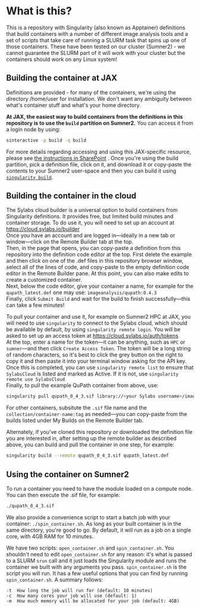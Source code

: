 # What is this?

This is a repository with Singularity (also known as Apptainer) definitions that build containers with a number of different image analysis tools and a set of scripts that take care of running a SLURM task that spins up one of those containers. These have been tested on our cluster (Sumner2) - we cannot guarantee the SLURM part of it will work with your cluster but the containers should work on any Linux system!

## Building the container at JAX

Definitions are provided - for many of the containers, we're using the directory /home/user for installation. We don't want any ambiguity between what's container stuff and what's your home directory.

**At JAX, the easiest way to build containers from the definitions in this repository is to use the `build` partition on Sumner2.**
You can access it from a login node by using:  
```bash
sinteractive -p build -q build
```

For more details regarding accessing and using this JAX-specific resource, please see [the instructions in SharePoint](https://jacksonlaboratory.sharepoint.com/sites/ResearchIT/SitePages/JAX-HPC-Pro-Tip.aspx) .
Once you're using the build partition, pick a definition file, click on it, and download it or copy-paste the contents to your Sumner2 user-space and then you can build it using [`singularity build`](https://apptainer.org/docs/user/1.1/build_a_container.html).


## Building the container in the cloud

The Sylabs cloud builder is a universal option to build containers from Singularity definitions. It provides free, but limited
build minutes and container storage. To do use it, you will need to set up an account at https://cloud.sylabs.io/builder  
Once you have an account and are logged in—ideally in a new tab or window—click on the Remote Builder tab at the top.  
Then, in the page that opens, you can copy-paste a definition from this repository into the definition code editor at the top. First delete the example and then click on one of the .def files in this repository browser window, select all of the lines of code, and copy-paste to the empty definition code editor in the Remote Builder pane. At this point, you can also make edits to create a customized container.    
Next, below the code editor, give your container a name, for example for the `qupath_latest.def` one may use: `imageanalysis/qupath:0.4.3`  
Finally, click `Submit Build` and wait for the build to finish successfully—this can take a few minutes!

To pull your container and use it, for example on Sumner2 HPC at JAX, you will need to use `singularity` to connect to the Sylabs cloud, which should be available by default, by using `singularity remote login`. You will be asked to set up an access token at https://cloud.sylabs.io/auth/tokens  
At the top, enter a name for the token—it can be anything, such as `HPC` or `sumner`—and then click `Create Access Token`. The token will be a long string of random characters, so it's best to click the grey button on the right to copy it and then paste it into your terminal window asking for the API key. Once this is completed, you can use `singularity remote list` to ensure that `SylabsCloud` is listed and marked as Active. If it is not, use `singularity remote use SylabsCloud`  
Finally, to pull the example QuPath container from above, use:  
```bash
singularity pull qupath_0_4_3.sif library://<your Sylabs username>/imageanalysis/qupath:0.4.3
```  
For other containers, subsitute the `.sif` file name and the `collection/container-name:tag` as needed—you can copy-paste from the builds listed under My Builds on the Remote Builder tab.

Alternately, if you've cloned this repository or downloaded the definition file you are interested in, after setting up the remote builder as described above, you can build and pull the container in one step, for example:  
```bash
singularity build --remote qupath_0_4_3.sif qupath_latest.def
```

## Using the container on Sumner2

To run a container you need to have the module loaded on a compute node. You can then execute the .sif file, for example:
```bash
./qupath_0_4_3.sif
```
We also provide a convenience script to start a batch job with your container: `./spin_container.sh`. 
As long as your built container is in the same directory, you're good to go. By default, it will run as a job on a 
single core, with 4GB RAM for 10 minutes.

We have two scripts: `open_container.sh` and `spin_container.sh`. You shouldn't need to edit `open_container.sh` for any reason: it's what is passed to a SLURM `srun` call and it just loads the Singularity module and runs the container we built with any arguments you pass. `spin_container.sh` is the script you will run. It has a few useful options that you can find by running `spin_container.sh`. A summary follows:
```
-t  How long the job will run for (default: 10 minutes)
-c  How many cores your job will use (default: 1)
-m  How much memory will be allocated for your job (default: 4GB)
```

